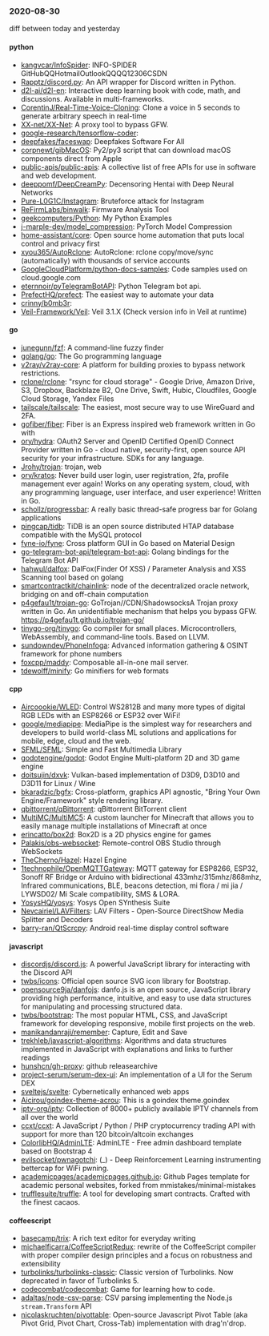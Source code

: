 ### 2020-08-30
diff between today and yesterday

#### python
* [kangvcar/InfoSpider](https://github.com/kangvcar/InfoSpider): INFO-SPIDER GitHubQQHotmailOutlookQQQQ12306CSDN
* [Rapptz/discord.py](https://github.com/Rapptz/discord.py): An API wrapper for Discord written in Python.
* [d2l-ai/d2l-en](https://github.com/d2l-ai/d2l-en): Interactive deep learning book with code, math, and discussions. Available in multi-frameworks.
* [CorentinJ/Real-Time-Voice-Cloning](https://github.com/CorentinJ/Real-Time-Voice-Cloning): Clone a voice in 5 seconds to generate arbitrary speech in real-time
* [XX-net/XX-Net](https://github.com/XX-net/XX-Net): A proxy tool to bypass GFW.
* [google-research/tensorflow-coder](https://github.com/google-research/tensorflow-coder): 
* [deepfakes/faceswap](https://github.com/deepfakes/faceswap): Deepfakes Software For All
* [corpnewt/gibMacOS](https://github.com/corpnewt/gibMacOS): Py2/py3 script that can download macOS components direct from Apple
* [public-apis/public-apis](https://github.com/public-apis/public-apis): A collective list of free APIs for use in software and web development.
* [deeppomf/DeepCreamPy](https://github.com/deeppomf/DeepCreamPy): Decensoring Hentai with Deep Neural Networks
* [Pure-L0G1C/Instagram](https://github.com/Pure-L0G1C/Instagram): Bruteforce attack for Instagram
* [ReFirmLabs/binwalk](https://github.com/ReFirmLabs/binwalk): Firmware Analysis Tool
* [geekcomputers/Python](https://github.com/geekcomputers/Python): My Python Examples
* [j-marple-dev/model_compression](https://github.com/j-marple-dev/model_compression): PyTorch Model Compression
* [home-assistant/core](https://github.com/home-assistant/core):  Open source home automation that puts local control and privacy first
* [xyou365/AutoRclone](https://github.com/xyou365/AutoRclone): AutoRclone: rclone copy/move/sync (automatically) with thousands of service accounts
* [GoogleCloudPlatform/python-docs-samples](https://github.com/GoogleCloudPlatform/python-docs-samples): Code samples used on cloud.google.com
* [eternnoir/pyTelegramBotAPI](https://github.com/eternnoir/pyTelegramBotAPI): Python Telegram bot api.
* [PrefectHQ/prefect](https://github.com/PrefectHQ/prefect): The easiest way to automate your data
* [crinny/b0mb3r](https://github.com/crinny/b0mb3r):    
* [Veil-Framework/Veil](https://github.com/Veil-Framework/Veil): Veil 3.1.X (Check version info in Veil at runtime)

#### go
* [junegunn/fzf](https://github.com/junegunn/fzf):  A command-line fuzzy finder
* [golang/go](https://github.com/golang/go): The Go programming language
* [v2ray/v2ray-core](https://github.com/v2ray/v2ray-core): A platform for building proxies to bypass network restrictions.
* [rclone/rclone](https://github.com/rclone/rclone): "rsync for cloud storage" - Google Drive, Amazon Drive, S3, Dropbox, Backblaze B2, One Drive, Swift, Hubic, Cloudfiles, Google Cloud Storage, Yandex Files
* [tailscale/tailscale](https://github.com/tailscale/tailscale): The easiest, most secure way to use WireGuard and 2FA.
* [gofiber/fiber](https://github.com/gofiber/fiber):  Fiber is an Express inspired web framework written in Go with 
* [ory/hydra](https://github.com/ory/hydra): OAuth2 Server and OpenID Certified OpenID Connect Provider written in Go - cloud native, security-first, open source API security for your infrastructure. SDKs for any language.
* [Jrohy/trojan](https://github.com/Jrohy/trojan): trojan, web
* [ory/kratos](https://github.com/ory/kratos): Never build user login, user registration, 2fa, profile management ever again! Works on any operating system, cloud, with any programming language, user interface, and user experience! Written in Go.
* [schollz/progressbar](https://github.com/schollz/progressbar): A really basic thread-safe progress bar for Golang applications
* [pingcap/tidb](https://github.com/pingcap/tidb): TiDB is an open source distributed HTAP database compatible with the MySQL protocol
* [fyne-io/fyne](https://github.com/fyne-io/fyne): Cross platform GUI in Go based on Material Design
* [go-telegram-bot-api/telegram-bot-api](https://github.com/go-telegram-bot-api/telegram-bot-api): Golang bindings for the Telegram Bot API
* [hahwul/dalfox](https://github.com/hahwul/dalfox):  DalFox(Finder Of XSS) / Parameter Analysis and XSS Scanning tool based on golang
* [smartcontractkit/chainlink](https://github.com/smartcontractkit/chainlink): node of the decentralized oracle network, bridging on and off-chain computation
* [p4gefau1t/trojan-go](https://github.com/p4gefau1t/trojan-go): GoTrojan//CDN/ShadowsocksA Trojan proxy written in Go. An unidentifiable mechanism that helps you bypass GFW. https://p4gefau1t.github.io/trojan-go/
* [tinygo-org/tinygo](https://github.com/tinygo-org/tinygo): Go compiler for small places. Microcontrollers, WebAssembly, and command-line tools. Based on LLVM.
* [sundowndev/PhoneInfoga](https://github.com/sundowndev/PhoneInfoga): Advanced information gathering & OSINT framework for phone numbers
* [foxcpp/maddy](https://github.com/foxcpp/maddy):  Composable all-in-one mail server.
* [tdewolff/minify](https://github.com/tdewolff/minify): Go minifiers for web formats

#### cpp
* [Aircoookie/WLED](https://github.com/Aircoookie/WLED): Control WS2812B and many more types of digital RGB LEDs with an ESP8266 or ESP32 over WiFi!
* [google/mediapipe](https://github.com/google/mediapipe): MediaPipe is the simplest way for researchers and developers to build world-class ML solutions and applications for mobile, edge, cloud and the web.
* [SFML/SFML](https://github.com/SFML/SFML): Simple and Fast Multimedia Library
* [godotengine/godot](https://github.com/godotengine/godot): Godot Engine  Multi-platform 2D and 3D game engine
* [doitsujin/dxvk](https://github.com/doitsujin/dxvk): Vulkan-based implementation of D3D9, D3D10 and D3D11 for Linux / Wine
* [bkaradzic/bgfx](https://github.com/bkaradzic/bgfx): Cross-platform, graphics API agnostic, "Bring Your Own Engine/Framework" style rendering library.
* [qbittorrent/qBittorrent](https://github.com/qbittorrent/qBittorrent): qBittorrent BitTorrent client
* [MultiMC/MultiMC5](https://github.com/MultiMC/MultiMC5): A custom launcher for Minecraft that allows you to easily manage multiple installations of Minecraft at once
* [erincatto/box2d](https://github.com/erincatto/box2d): Box2D is a 2D physics engine for games
* [Palakis/obs-websocket](https://github.com/Palakis/obs-websocket): Remote-control OBS Studio through WebSockets
* [TheCherno/Hazel](https://github.com/TheCherno/Hazel): Hazel Engine
* [1technophile/OpenMQTTGateway](https://github.com/1technophile/OpenMQTTGateway): MQTT gateway for ESP8266, ESP32, Sonoff RF Bridge or Arduino with bidirectional 433mhz/315mhz/868mhz, Infrared communications, BLE, beacons detection, mi flora / mi jia / LYWSD02/ Mi Scale compatibility, SMS & LORA.
* [YosysHQ/yosys](https://github.com/YosysHQ/yosys): Yosys Open SYnthesis Suite
* [Nevcairiel/LAVFilters](https://github.com/Nevcairiel/LAVFilters): LAV Filters - Open-Source DirectShow Media Splitter and Decoders
* [barry-ran/QtScrcpy](https://github.com/barry-ran/QtScrcpy): Android real-time display control software

#### javascript
* [discordjs/discord.js](https://github.com/discordjs/discord.js): A powerful JavaScript library for interacting with the Discord API
* [twbs/icons](https://github.com/twbs/icons): Official open source SVG icon library for Bootstrap.
* [opensource9ja/danfojs](https://github.com/opensource9ja/danfojs): danfo.js is an open source, JavaScript library providing high performance, intuitive, and easy to use data structures for manipulating and processing structured data.
* [twbs/bootstrap](https://github.com/twbs/bootstrap): The most popular HTML, CSS, and JavaScript framework for developing responsive, mobile first projects on the web.
* [manikandanraji/remember](https://github.com/manikandanraji/remember): Capture, Edit and Save
* [trekhleb/javascript-algorithms](https://github.com/trekhleb/javascript-algorithms):  Algorithms and data structures implemented in JavaScript with explanations and links to further readings
* [hunshcn/gh-proxy](https://github.com/hunshcn/gh-proxy): github releasearchive
* [project-serum/serum-dex-ui](https://github.com/project-serum/serum-dex-ui): An implementation of a UI for the Serum DEX
* [sveltejs/svelte](https://github.com/sveltejs/svelte): Cybernetically enhanced web apps
* [Aicirou/goindex-theme-acrou](https://github.com/Aicirou/goindex-theme-acrou): This is a goindex theme.goindex
* [iptv-org/iptv](https://github.com/iptv-org/iptv): Collection of 8000+ publicly available IPTV channels from all over the world
* [ccxt/ccxt](https://github.com/ccxt/ccxt): A JavaScript / Python / PHP cryptocurrency trading API with support for more than 120 bitcoin/altcoin exchanges
* [ColorlibHQ/AdminLTE](https://github.com/ColorlibHQ/AdminLTE): AdminLTE - Free admin dashboard template based on Bootstrap 4
* [evilsocket/pwnagotchi](https://github.com/evilsocket/pwnagotchi): (_) - Deep Reinforcement Learning instrumenting bettercap for WiFi pwning.
* [academicpages/academicpages.github.io](https://github.com/academicpages/academicpages.github.io): Github Pages template for academic personal websites, forked from mmistakes/minimal-mistakes
* [trufflesuite/truffle](https://github.com/trufflesuite/truffle): A tool for developing smart contracts. Crafted with the finest cacaos.

#### coffeescript
* [basecamp/trix](https://github.com/basecamp/trix): A rich text editor for everyday writing
* [michaelficarra/CoffeeScriptRedux](https://github.com/michaelficarra/CoffeeScriptRedux):  rewrite of the CoffeeScript compiler with proper compiler design principles and a focus on robustness and extensibility
* [turbolinks/turbolinks-classic](https://github.com/turbolinks/turbolinks-classic): Classic version of Turbolinks. Now deprecated in favor of Turbolinks 5.
* [codecombat/codecombat](https://github.com/codecombat/codecombat): Game for learning how to code.
* [adaltas/node-csv-parse](https://github.com/adaltas/node-csv-parse): CSV parsing implementing the Node.js `stream.Transform` API
* [nicolaskruchten/pivottable](https://github.com/nicolaskruchten/pivottable): Open-source Javascript Pivot Table (aka Pivot Grid, Pivot Chart, Cross-Tab) implementation with drag'n'drop.
